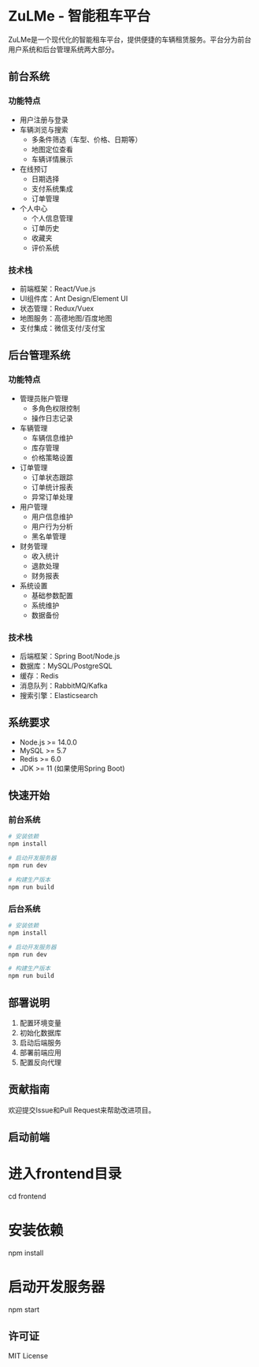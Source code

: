 # ZuLMe - 智能租车平台

ZuLMe是一个现代化的智能租车平台，提供便捷的车辆租赁服务。平台分为前台用户系统和后台管理系统两大部分。

## 前台系统

### 功能特点
- 用户注册与登录
- 车辆浏览与搜索
  - 多条件筛选（车型、价格、日期等）
  - 地图定位查看
  - 车辆详情展示
- 在线预订
  - 日期选择
  - 支付系统集成
  - 订单管理
- 个人中心
  - 个人信息管理
  - 订单历史
  - 收藏夹
  - 评价系统

### 技术栈
- 前端框架：React/Vue.js
- UI组件库：Ant Design/Element UI
- 状态管理：Redux/Vuex
- 地图服务：高德地图/百度地图
- 支付集成：微信支付/支付宝

## 后台管理系统

### 功能特点
- 管理员账户管理
  - 多角色权限控制
  - 操作日志记录
- 车辆管理
  - 车辆信息维护
  - 库存管理
  - 价格策略设置
- 订单管理
  - 订单状态跟踪
  - 订单统计报表
  - 异常订单处理
- 用户管理
  - 用户信息维护
  - 用户行为分析
  - 黑名单管理
- 财务管理
  - 收入统计
  - 退款处理
  - 财务报表
- 系统设置
  - 基础参数配置
  - 系统维护
  - 数据备份

### 技术栈
- 后端框架：Spring Boot/Node.js
- 数据库：MySQL/PostgreSQL
- 缓存：Redis
- 消息队列：RabbitMQ/Kafka
- 搜索引擎：Elasticsearch

## 系统要求
- Node.js >= 14.0.0
- MySQL >= 5.7
- Redis >= 6.0
- JDK >= 11 (如果使用Spring Boot)

## 快速开始

### 前台系统
```bash
# 安装依赖
npm install

# 启动开发服务器
npm run dev

# 构建生产版本
npm run build
```

### 后台系统
```bash
# 安装依赖
npm install

# 启动开发服务器
npm run dev

# 构建生产版本
npm run build
```

## 部署说明
1. 配置环境变量
2. 初始化数据库
3. 启动后端服务
4. 部署前端应用
5. 配置反向代理

## 贡献指南
欢迎提交Issue和Pull Request来帮助改进项目。

## 启动前端
# 进入frontend目录
cd frontend
# 安装依赖
npm install
# 启动开发服务器
npm start

## 许可证
MIT License
